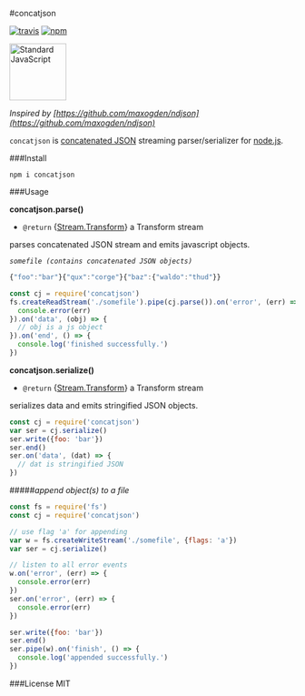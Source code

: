 #concatjson

[![travis](https://img.shields.io/travis/mawni/concatjson/master.svg)](https://travis-ci.org/mawni/concatjson) [![npm](https://img.shields.io/npm/v/concatjson.svg?maxAge=2592000?style=flat-square)](https://www.npmjs.com/package/concatjson)

<a href="https://github.com/feross/standard"><img src="https://cdn.rawgit.com/feross/standard/master/sticker.svg" alt="Standard JavaScript" width="100"></a>

_Inspired by [https://github.com/maxogden/ndjson](https://github.com/maxogden/ndjson)_

`concatjson` is [concatenated JSON](https://en.wikipedia.org/wiki/JSON_Streaming) streaming parser/serializer for [node.js](https://nodejs.org).

###Install

`npm i concatjson`

###Usage

**concatjson.parse()**

 * `@return` {[Stream.Transform](https://nodejs.org/api/stream.html#stream_class_stream_transform)} a Transform stream

parses concatenated JSON stream and emits javascript objects.

_`somefile (contains concatenated JSON objects)`_

```js
{"foo":"bar"}{"qux":"corge"}{"baz":{"waldo":"thud"}}
```

```js
const cj = require('concatjson')
fs.createReadStream('./somefile').pipe(cj.parse()).on('error', (err) => {
  console.error(err)
}).on('data', (obj) => {
  // obj is a js object
}).on('end', () => {
  console.log('finished successfully.')
})
```
**concatjson.serialize()**

 * `@return` {[Stream.Transform](https://nodejs.org/api/stream.html#stream_class_stream_transform)} a Transform stream

serializes data and emits stringified JSON objects.

```js
const cj = require('concatjson')
var ser = cj.serialize()
ser.write({foo: 'bar'})
ser.end()
ser.on('data', (dat) => {
  // dat is stringified JSON
})
```
#####_append object(s) to a file_
```js
const fs = require('fs')
const cj = require('concatjson')

// use flag 'a' for appending
var w = fs.createWriteStream('./somefile', {flags: 'a'})
var ser = cj.serialize()

// listen to all error events
w.on('error', (err) => {
  console.error(err)
})
ser.on('error', (err) => {
  console.error(err)
})

ser.write({foo: 'bar'})
ser.end()
ser.pipe(w).on('finish', () => {
  console.log('appended successfully.')
})
```
###License
MIT
